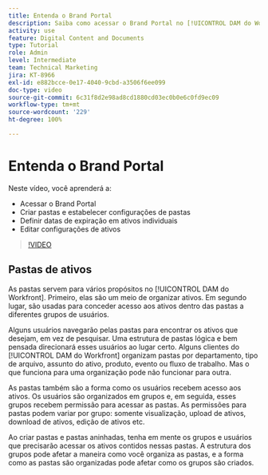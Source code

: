 ```yaml
---
title: Entenda o Brand Portal
description: Saiba como acessar o Brand Portal no [!UICONTROL DAM do Workfront], criar pastas, definir datas de expiração em ativos individuais e editar configurações de ativos.
activity: use
feature: Digital Content and Documents
type: Tutorial
role: Admin
level: Intermediate
team: Technical Marketing
jira: KT-8966
exl-id: e882bcce-0e17-4040-9cbd-a3506f6ee099
doc-type: video
source-git-commit: 6c31f8d2e98ad8cd1880cd03ec0b0e6c0fd9ec09
workflow-type: tm+mt
source-wordcount: '229'
ht-degree: 100%

---
```


# Entenda o Brand Portal

Neste vídeo, você aprenderá a:

* Acessar o Brand Portal
* Criar pastas e estabelecer configurações de pastas
* Definir datas de expiração em ativos individuais
* Editar configurações de ativos

>[!VIDEO](https://video.tv.adobe.com/v/335229/?quality=12&learn=on)

## Pastas de ativos

As pastas servem para vários propósitos no [!UICONTROL DAM do Workfront]. Primeiro, elas são um meio de organizar ativos. Em segundo lugar, são usadas para conceder acesso aos ativos dentro das pastas a diferentes grupos de usuários.

Alguns usuários navegarão pelas pastas para encontrar os ativos que desejam, em vez de pesquisar. Uma estrutura de pastas lógica e bem pensada direcionará esses usuários ao lugar certo. Alguns clientes do [!UICONTROL DAM do Workfront] organizam pastas por departamento, tipo de arquivo, assunto do ativo, produto, evento ou fluxo de trabalho. Mas o que funciona para uma organização pode não funcionar para outra.

As pastas também são a forma como os usuários recebem acesso aos ativos. Os usuários são organizados em grupos e, em seguida, esses grupos recebem permissão para acessar as pastas. As permissões para pastas podem variar por grupo: somente visualização, upload de ativos, download de ativos, edição de ativos etc.

Ao criar pastas e pastas aninhadas, tenha em mente os grupos e usuários que precisarão acessar os ativos contidos nessas pastas. A estrutura dos grupos pode afetar a maneira como você organiza as pastas, e a forma como as pastas são organizadas pode afetar como os grupos são criados.
